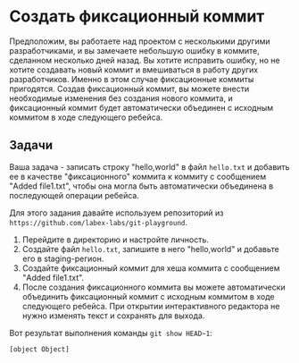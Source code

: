 # Создать фиксационный коммит

Предположим, вы работаете над проектом с несколькими другими разработчиками, и вы замечаете небольшую ошибку в коммите, сделанном несколько дней назад. Вы хотите исправить ошибку, но не хотите создавать новый коммит и вмешиваться в работу других разработчиков. Именно в этом случае фиксационные коммиты пригодятся. Создав фиксационный коммит, вы можете внести необходимые изменения без создания нового коммита, и фиксационный коммит будет автоматически объединен с исходным коммитом в ходе следующего ребейса.

## Задачи

Ваша задача - записать строку "hello,world" в файл `hello.txt` и добавить ее в качестве "фиксационного" коммита к коммиту с сообщением "Added file1.txt", чтобы она могла быть автоматически объединена в последующей операции ребейса.

Для этого задания давайте используем репозиторий из `https://github.com/labex-labs/git-playground`.

1. Перейдите в директорию и настройте личность.
2. Создайте файл `hello.txt`, запишите в него "hello,world" и добавьте его в staging-регион.
3. Создайте фиксационный коммит для хеша коммита с сообщением "Added file1.txt".
4. После создания фиксационного коммита вы можете автоматически объединить фиксационный коммит с исходным коммитом в ходе следующего ребейса. При открытии интерактивного редактора не нужно изменять текст и сохранять для выхода.

Вот результат выполнения команды `git show HEAD~1`:

```shell
[object Object]
```
